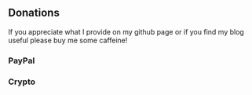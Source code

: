 ## Donations

If you appreciate what I provide on my github page or if you find my blog useful please buy me some caffeine!

### PayPal

<div id="donate-button-container">
<div id="donate-button"></div>
<script src="https://www.paypalobjects.com/donate/sdk/donate-sdk.js" charset="UTF-8"></script>
<script>
PayPal.Donation.Button({
env:'production',
hosted_button_id:'ZMTNEAA47P6XG',
image: {
src:'https://www.paypalobjects.com/en_US/i/btn/btn_donate_SM.gif',
alt:'Donate with PayPal button',
title:'PayPal - The safer, easier way to pay online!',
}
}).render('#donate-button');
</script>
</div>


### Crypto

